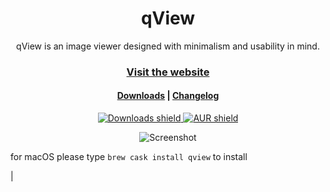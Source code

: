<h1 align=center>qView</h1>

<p align=center>qView is an image viewer designed with minimalism and usability in mind.</p>

<h3 align=center>
    <a href="https://interversehq.com/qview/">Visit the website</a>
</h3>

<h4 align=center>
    <a href="https://interversehq.com/qview/download">Downloads</a> |
    <a href="https://interversehq.com/qview/changelog">Changelog</a>
</h4>

<p align=center>
    <a href="https://interversehq.com/qview/download">
        <img alt="Downloads shield" src="https://img.shields.io/github/downloads/jurplel/qview/total.svg?colorB=blue">
    </a>
    <a href="https://aur.archlinux.org/packages/qview/">
        <img alt="AUR shield" src="https://img.shields.io/aur/version/qview.svg">
    </a>
</p>

<p align=center>
    <img alt="Screenshot" src="https://interversehq.com/qview/assets/img/screenshot3.png">
</p>

<p align=center>
    <p>for macOS please type <code>brew cask install qview</code> to install</p> |
</p>
